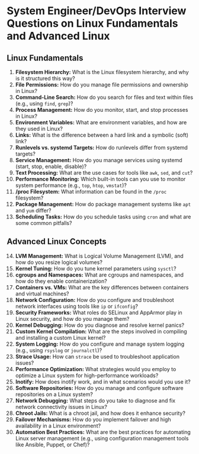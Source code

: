 # System Engineer/DevOps Interview Questions on Linux Fundamentals and Advanced Linux

## Linux Fundamentals

1. **Filesystem Hierarchy:** What is the Linux filesystem hierarchy, and why is it structured this way?
2. **File Permissions:** How do you manage file permissions and ownership in Linux?
3. **Command-Line Search:** How do you search for files and text within files (e.g., using `find`, `grep`)?
4. **Process Management:** How do you monitor, start, and stop processes in Linux?
5. **Environment Variables:** What are environment variables, and how are they used in Linux?
6. **Links:** What is the difference between a hard link and a symbolic (soft) link?
7. **Runlevels vs. systemd Targets:** How do runlevels differ from systemd targets?
8. **Service Management:** How do you manage services using systemd (start, stop, enable, disable)?
9. **Text Processing:** What are the use cases for tools like `awk`, `sed`, and `cut`?
10. **Performance Monitoring:** Which built-in tools can you use to monitor system performance (e.g., `top`, `htop`, `vmstat`)?
11. **/proc Filesystem:** What information can be found in the `/proc` filesystem?
12. **Package Management:** How do package management systems like `apt` and `yum` differ?
13. **Scheduling Tasks:** How do you schedule tasks using `cron` and what are some common pitfalls?

## Advanced Linux Concepts

14. **LVM Management:** What is Logical Volume Management (LVM), and how do you resize logical volumes?
15. **Kernel Tuning:** How do you tune kernel parameters using `sysctl`?
16. **cgroups and Namespaces:** What are cgroups and namespaces, and how do they enable containerization?
17. **Containers vs. VMs:** What are the key differences between containers and virtual machines?
18. **Network Configuration:** How do you configure and troubleshoot network interfaces using tools like `ip` or `ifconfig`?
19. **Security Frameworks:** What roles do SELinux and AppArmor play in Linux security, and how do you manage them?
20. **Kernel Debugging:** How do you diagnose and resolve kernel panics?
21. **Custom Kernel Compilation:** What are the steps involved in compiling and installing a custom Linux kernel?
22. **System Logging:** How do you configure and manage system logging (e.g., using `rsyslog` or `journalctl`)?
23. **Strace Usage:** How can `strace` be used to troubleshoot application issues?
24. **Performance Optimization:** What strategies would you employ to optimize a Linux system for high-performance workloads?
25. **Inotify:** How does inotify work, and in what scenarios would you use it?
26. **Software Repositories:** How do you manage and configure software repositories on a Linux system?
27. **Network Debugging:** What steps do you take to diagnose and fix network connectivity issues in Linux?
28. **Chroot Jails:** What is a chroot jail, and how does it enhance security?
29. **Failover Mechanisms:** How do you implement failover and high availability in a Linux environment?
30. **Automation Best Practices:** What are the best practices for automating Linux server management (e.g., using configuration management tools like Ansible, Puppet, or Chef)?
